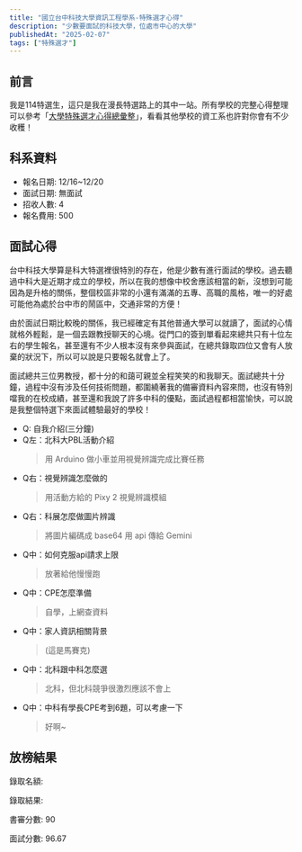 ```yaml
---
title: "國立台中科技大學資訊工程學系-特殊選才心得"
description: "少數要面試的科技大學，位處市中心的大學"
publishedAt: "2025-02-07"
tags: ["特殊選才"]
---
```


## 前言

我是114特選生，這只是我在漫長特選路上的其中一站。所有學校的完整心得整理可以參考「[大學特殊選才心得總彙整](/blogs/special)」，看看其他學校的資工系也許對你會有不少收穫！

## 科系資料

- 報名日期: 12/16~12/20
- 面試日期: 無面試
- 招收人數: 4
- 報名費用: 500

## 面試心得

台中科技大學算是科大特選裡很特別的存在，他是少數有進行面試的學校。過去聽過中科大是近期才成立的學校，所以在我的想像中校舍應該相當的新，沒想到可能因為是升格的關係，整個校區非常的小還有滿滿的五專、高職的風格，唯一的好處可能他為處於台中市的鬧區中，交通非常的方便！

由於面試日期比較晚的關係，我已經確定有其他普通大學可以就讀了，面試的心情就格外輕鬆，是一個去跟教授聊天的心境。從門口的簽到單看起來總共只有十位左右的學生報名，甚至還有不少人根本沒有來參與面試，在總共錄取四位又會有人放棄的狀況下，所以可以說是只要報名就會上了。

面試總共三位男教授，都十分的和藹可親並全程笑笑的和我聊天。面試總共十分鐘，過程中沒有涉及任何技術問題，都圍繞著我的備審資料內容來問，也沒有特別噹我的在校成績，甚至還和我說了許多中科的優點，面試過程都相當愉快，可以說是我整個特選下來面試體驗最好的學校！

- Q: 自我介紹(三分鐘)
- Q左：北科大PBL活動介紹
  > 用 Arduino 做小車並用視覺辨識完成比賽任務
- Q右：視覺辨識怎麼做的
  > 用活動方給的 Pixy 2 視覺辨識模組
- Q右：科展怎麼做圖片辨識
  > 將圖片編碼成 base64 用 api 傳給 Gemini
- Q中：如何克服api請求上限
  > 放著給他慢慢跑
- Q中：CPE怎麼準備
  > 自學，上網查資料
- Q中：家人資訊相關背景
  > (這是馬賽克)
- Q中：北科跟中科怎麼選
  > 北科，但北科競爭很激烈應該不會上
- Q中：中科有學長CPE考到6題，可以考慮一下
  > 好啊~

## 放榜結果

錄取名額:

錄取結果:

書審分數: 90

面試分數: 96.67
